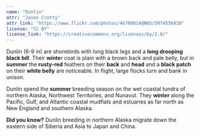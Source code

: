 ```yaml
---
name: "Dunlin"
attr: "Jason Crotty"
attr_link: "https://www.flickr.com/photos/46789814@N05/5074556838"
license: "CC BY"
license_link: "https://creativecommons.org/licenses/by/2.0/"
---
```

Dunlin (6-9 in) are shorebirds with long black legs and a **long drooping black bill**. Their **winte**r coat is plain with a brown back and pale belly, but in **summer** the **rusty-red** feathers on their **back** and **head** and a **black patch** on their **white belly** are noticeable. In flight, large flocks turn and bank in unison.

Dunlin spend the **summer** breeding season on the wet coastal tundra of northern Alaska, Northwest Territories, and Nunavut. They **winter** along the Pacific, Gulf, and Atlantic coastal mudflats and estuaries as far north as New England and southern Alaska.

**Did you know?** Dunlin breeding in northern Alaska migrate down the eastern side of Siberia and Asia to Japan and China.
